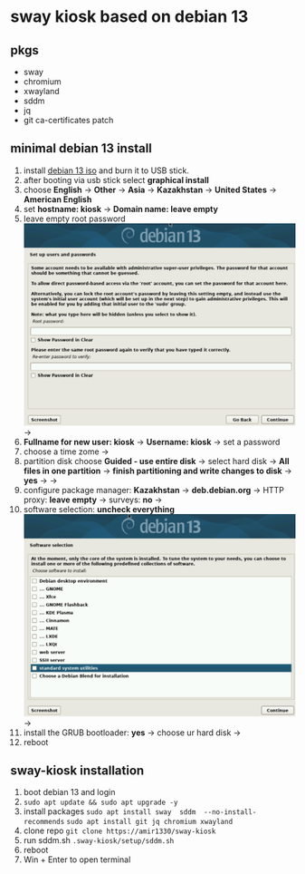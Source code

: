 # sway kiosk based on debian 13
## pkgs
- sway 
- chromium
- xwayland
- sddm 
- jq
- git ca-certificates patch

## minimal debian 13 install 
1. install [debian 13 iso](https://cdimage.debian.org/debian-cd/current/amd64/iso-cd/debian-13.0.0-amd64-netinst.iso) and burn it to USB stick.
2. after booting via usb stick select **graphical install**
3. choose **English** -> **Other** -> **Asia** -> **Kazakhstan** -> **United States** -> **American English**
4. set **hostname: kiosk** -> **Domain name: leave empty** 
5. leave empty root password ![pass](screenshots/rootPass.png) ->
6. **Fullname for new user: kiosk** -> **Username: kiosk** -> set a password
7. choose a time zome -> 
8. partition disk choose **Guided - use entire disk** -> select hard disk -> **All files in one partition** -> **finish partitioning and write changes to disk** -> **yes** -> ->
9. configure package manager: **Kazakhstan** -> **deb.debian.org** -> HTTP proxy: **leave empty** -> surveys: **no** ->
10. software selection: **uncheck everything** ![soft](screenshots/soft.png) ->   
11. install the GRUB bootloader: **yes** -> choose ur hard disk -> 
12. reboot

## sway-kiosk installation
1. boot debian 13 and login
2. ```sudo apt update && sudo apt upgrade -y```
3. install packages 
```sudo apt install sway  sddm  --no-install-recommends```
```sudo apt install git jq chromium xwayland```
4. clone repo
```git clone https://amir1330/sway-kiosk```
5. run sddm.sh
```.sway-kiosk/setup/sddm.sh``` 
7. reboot
8. Win + Enter to open terminal 

